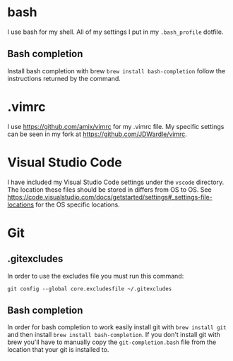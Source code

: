 # bash
I use bash for my shell. All of my settings I put in my `.bash_profile` dotfile.

## Bash completion
Install bash completion with brew `brew install bash-completion` follow the
instructions returned by the command.

# .vimrc
I use https://github.com/amix/vimrc for my .vimrc file. My specific settings
can be seen in my fork at https://github.com/JDWardle/vimrc.

# Visual Studio Code
I have included my Visual Studio Code settings under the `vscode` directory.
The location these files should be stored in differs from OS to OS. See https://code.visualstudio.com/docs/getstarted/settings#_settings-file-locations
for the OS specific locations.

# Git

## .gitexcludes
In order to use the excludes file you must run this command:
```
git config --global core.excludesfile ~/.gitexcludes
```

## Bash completion
In order for bash completion to work easily install git with `brew install git`
and then install `brew install bash-completion`.
If you don't install git with brew you'll have to manually copy the `git-completion.bash`
file from the location that your git is installed to.


